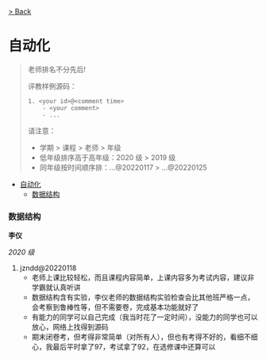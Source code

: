 [> Back](../../../faculty/soa/README.md)

# 自动化

> 老师排名不分先后!
>
> 评教样例源码：
>
> ```
> 1. <your id>@<comment time>
>     - <your comment>
>     - ...
> ```
>
> 请注意：
>
> - 学期 > 课程 > 老师 > 年级
> - 低年级排序高于高年级：2020 级 > 2019 级
> - 同年级按时间顺序排：...@20220117 > ...@20220125

- [自动化](#自动化)
    - [数据结构](#数据结构)

### 数据结构

**李仪**

*2020 级*

1. jzndd@20220118
    - 老师上课比较轻松，而且课程内容简单，上课内容多为考试内容，建议非学霸就认真听讲
   - 数据结构含有实验，李仪老师的数据结构实验检查会比其他班严格一点，会考察到鲁棒性等，但不需要卷，完成基本功能就好了
   - 有能力的同学可以自己完成（我当时花了一定时间），没能力的同学也可以放心，网络上找得到源码
   - 期末闭卷考，但考得非常简单（对所有人），但也有考得不好的，看细不细心，我最后平时拿了97，考试拿了92，在选修课中还算可以
  
